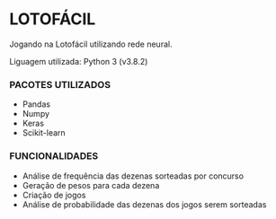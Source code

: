 # LOTOFÁCIL  
Jogando na Lotofácil utilizando rede neural.  

Liguagem utilizada: Python 3 (v3.8.2)  

### PACOTES UTILIZADOS  

- Pandas  
- Numpy  
- Keras  
- Scikit-learn

### FUNCIONALIDADES  

- Análise de frequência das dezenas sorteadas por concurso  
- Geração de pesos para cada dezena  
- Criação de jogos  
- Análise de probabilidade das dezenas dos jogos serem sorteadas  
